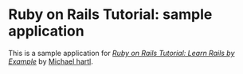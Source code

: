 # Ruby on Rails Tutorial: sample application

This is a sample application for
[*Ruby on Rails Tutorial: Learn Rails by Example*](http://railstutorial.org/)
by [Michael hartl](http://michaelhartl.com/).
